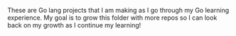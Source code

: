 These are Go lang projects that I am making as I go through my Go learning experience. My goal is to grow this folder with more repos so I can look back on my growth as I continue my learning!
